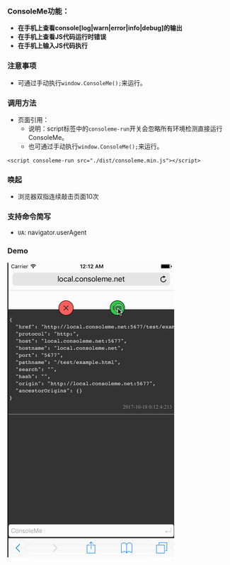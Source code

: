 ### ConsoleMe功能：
- **在手机上查看console[log|warn|error|info|debug]的输出**
- **在手机上查看JS代码运行时错误**
- **在手机上输入JS代码执行**

### 注意事项
- 可通过手动执行`window.ConsoleMe();`来运行。

### 调用方法
- 页面引用：
   - 说明：script标签中的`consoleme-run`开关会忽略所有环境检测直接运行 ConsoleMe。
   - 也可通过手动执行`window.ConsoleMe();`来运行。
```
<script consoleme-run src="./dist/consoleme.min.js"></script>
```
### 唤起
- 浏览器双指连续敲击页面10次

### 支持命令简写
- `UA`: navigator.userAgent

### Demo
![](https://raw.githubusercontent.com/David-CodingSerf/consoleme/master/demo.gif)
